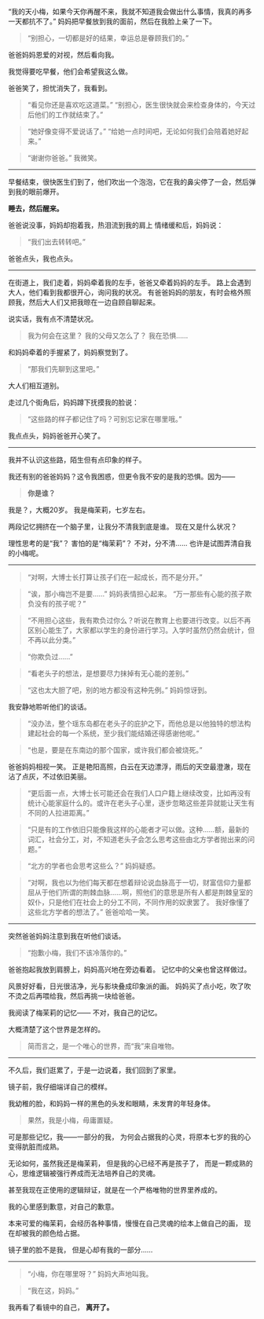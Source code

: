  
“我的天小梅，如果今天你再醒不来，我就不知道我会做出什么事情，我真的再多一天都抗不了。”
妈妈把早餐放到我的面前，然后在我脸上亲了一下。

> “别担心，一切都是好的结果，幸运总是眷顾我们的。”

爸爸妈妈恩爱的对视，然后看向我。

我觉得要吃早餐，他们会希望我这么做。

爸爸笑了，担忧消失了，我看到。

> “看见你还是喜欢吃这道菜。”
> “别担心，医生很快就会来检查身体的，今天过后他们的工作就结束了。”

> “她好像变得不爱说话了。”
> “给她一点时间吧，无论如何我们会陪着她好起来。”

> “谢谢你爸爸。”
> 我微笑。

---

 

早餐结束，很快医生们到了，他们吹出一个泡泡，它在我的鼻尖停了一会，然后弹到我的眼前爆开。

**睡去，然后醒来。**

爸爸说没事，妈妈却抱着我，热泪流到我的肩上
情绪缓和后，妈妈说：

> “我们出去转转吧。”

爸爸点头，我也点头。

---

 

在街道上，我们走着，妈妈牵着我的左手，爸爸又牵着妈妈的左手。
路上会遇到大人，他们看到我都很开心，询问我的状况。
有爸爸妈妈的朋友，有时会格外照顾我，然后大人们又把我晾在一边自顾自聊起来。

说实话，我有点不清楚状况。

> 我为何会在这里？
> 我的父母又怎么了？
> 我在恐惧……

和妈妈牵着的手握紧了，妈妈察觉到了。

> “那我们先聊到这里吧。”

大人们相互道别。

走过几个街角后，妈妈蹲下抚摸我的脸说：

> “这些路的样子都记住了吗？可别忘记家在哪里哦。”

我点点头，妈妈爸爸开心笑了。

---

 

我并不认识这些路，陌生但有点印象的样子。

我还有别的爸爸妈妈？这令我困惑，但更令我不安的是我的恐惧。因为——

> **你是谁？**

我是？，大概20岁。
我是梅茉莉，七岁左右。

两段记忆拥挤在一个脑子里，让我分不清我到底是谁。
现在又是什么状况？

理性思考的是“我”？
害怕的是“梅茉莉”？
不对，分不清……
也许是试图弄清自我的小梅呢。

---

 

> “对啊，大博士长打算让孩子们在一起成长，而不是分开。”

> “诶，那小梅岂不是要……”
> 妈妈表情担心起来。
> “万一那些有心能的孩子欺负没有的孩子呢？”

> “不用担心这些，我有欺负过你么？听说在教育上也要进行改变。以后不再区别心能生了，大家都以学生的身份进行学习。入学时虽然仍然会统计，但不再以此分类。”

> “你欺负过……”

> “看老头子的想法，是想要尽力抹掉有无心能的差别。”

> “这也太大胆了吧，别的地方都没有这种先例。”
> 妈妈惊讶到。

我安静地聆听他们的谈话。

> “没办法，整个瑶东岛都在老头子的庇护之下，而他总是以他独特的想法构建起社会的每一个系统，至少我们能结婚还得感谢他呢。”

> “也是，要是在东南边的那个国家，或许我们都会被烧死。”

爸爸妈妈相视一笑。
正是艳阳高照，白云在天边漂浮，雨后的天空最澄澈，现在沾了点灰，不过依旧美丽。

> “更后面一点，大博士长可能还会在我们人口户籍上继续改变，比如再没有统计心能家庭什么的。或许在老头子心里，逐步忽略这些差异就能让天生有不同的人拉进距离。”

> “只是有的工作依旧只能像我这样的心能者才可以做。这种……额，最新的词汇，社会分工，对，不知道老头子会怎么思考这些由北方学者抛出来的问题。”

> “北方的学者也会思考这些么？”
> 妈妈疑惑。

> “对啊，我也以为他们每天都在想着辩论说血脉高于一切，财富信仰力量都屈从于他们所谓的荆棘血脉……啊，照他们的意思是所有人都是荆棘皇室的奴仆，只是他们在社会上的分工不同，不同作用的奴隶罢了。
> 我好像懂了这些北方学者的想法了。”
> 爸爸哈哈一笑。

---

 

突然爸爸妈妈注意到我在听他们谈话。

> “抱歉小梅，我们不该冷落你的。”

爸爸抱起我放到肩膀上，妈妈高兴地在旁边看着。
记忆中的父亲也曾这样做过。

风景好好看，日光很洁净，光与影块叠成印象派的画。
妈妈买了点小吃，吹了吹不烫之后再喂给我，然后再挑一块给爸爸。

我阅读了梅茉莉的记忆——
不对，我自己的记忆。

大概清楚了这个世界是怎样的。

> 简而言之，是一个唯心的世界，而“我”来自唯物。

---

 

不久后，我们逛累了，于是一边说着，我们回到了家里。

镜子前，我仔细端详自己的模样。

我幼稚的脸，和妈妈一样的黑色的头发和眼睛，未发育的年轻身体。

> 果然，我是小梅，毋庸置疑。

可是那些记忆，我——一部分的我，
为何会占据我的心灵，将原本七岁的我的心变得肮脏而成熟。

无论如何，虽然我还是梅茉莉，
但是我的心已经不再是孩子了，
而是一颗成熟的心，思维逻辑被强行养成而无法培养自己的灵魂。

甚至我现在正使用的逻辑辩证，就是在一个严格唯物的世界里养成的。

我的心里感到歉意，对自己的歉意。

本来可爱的梅茉莉，会经历各种事情，慢慢在自己灵魂的绘本上做自己的画，
现在却被我的颜色给占据。

镜子里的脸不是我，
但是心却有我的一部分……

---

> “小梅，你在哪里呀？”
> 妈妈大声地叫我。

> “我在这，妈妈。”

我再看了看镜中的自己，
**离开了。**

 

